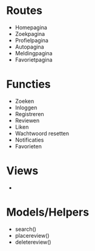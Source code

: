 # Routes
- Homepagina
- Zoekpagina
- Profielpagina
- Autopagina
- Meldingpagina
- Favorietpagina

# Functies
- Zoeken
- Inloggen
- Registreren 
- Reviewen
- Liken
- Wachtwoord resetten
- Notificaties
- Favorieten

# Views
-

# Models/Helpers
- search()
- placereview()
- deletereview()
